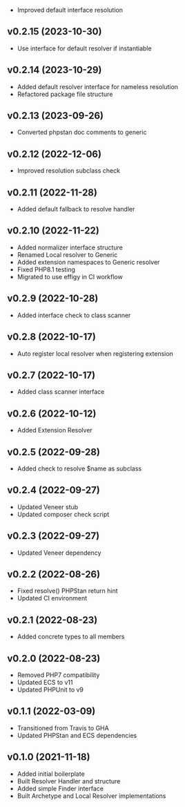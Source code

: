* Improved default interface resolution

## v0.2.15 (2023-10-30)
* Use interface for default resolver if instantiable

## v0.2.14 (2023-10-29)
* Added default resolver interface for nameless resolution
* Refactored package file structure

## v0.2.13 (2023-09-26)
* Converted phpstan doc comments to generic

## v0.2.12 (2022-12-06)
* Improved resolution subclass check

## v0.2.11 (2022-11-28)
* Added default fallback to resolve handler

## v0.2.10 (2022-11-22)
* Added normalizer interface structure
* Renamed Local resolver to Generic
* Added extension namespaces to Generic resolver
* Fixed PHP8.1 testing
* Migrated to use effigy in CI workflow

## v0.2.9 (2022-10-28)
* Added interface check to class scanner

## v0.2.8 (2022-10-17)
* Auto register local resolver when registering extension

## v0.2.7 (2022-10-17)
* Added class scanner interface

## v0.2.6 (2022-10-12)
* Added Extension Resolver

## v0.2.5 (2022-09-28)
* Added check to resolve $name as subclass

## v0.2.4 (2022-09-27)
* Updated Veneer stub
* Updated composer check script

## v0.2.3 (2022-09-27)
* Updated Veneer dependency

## v0.2.2 (2022-08-26)
* Fixed resolve() PHPStan return hint
* Updated CI environment

## v0.2.1 (2022-08-23)
* Added concrete types to all members

## v0.2.0 (2022-08-23)
* Removed PHP7 compatibility
* Updated ECS to v11
* Updated PHPUnit to v9

## v0.1.1 (2022-03-09)
* Transitioned from Travis to GHA
* Updated PHPStan and ECS dependencies

## v0.1.0 (2021-11-18)
* Added initial boilerplate
* Built Resolver Handler and structure
* Added simple Finder interface
* Built Archetype and Local Resolver implementations
